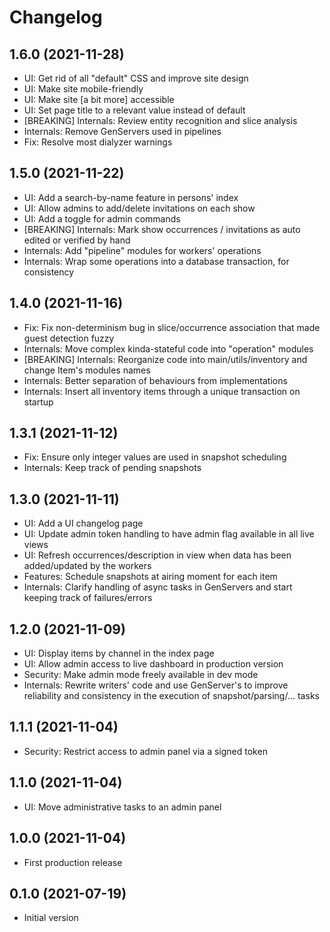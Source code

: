 # Changelog

## 1.6.0 (2021-11-28)

* UI: Get rid of all "default" CSS and improve site design
* UI: Make site mobile-friendly
* UI: Make site [a bit more] accessible
* UI: Set page title to a relevant value instead of default
* [BREAKING] Internals: Review entity recognition and slice analysis
* Internals: Remove GenServers used in pipelines
* Fix: Resolve most dialyzer warnings

## 1.5.0 (2021-11-22)

* UI: Add a search-by-name feature in persons' index
* UI: Allow admins to add/delete invitations on each show
* UI: Add a toggle for admin commands
* [BREAKING] Internals: Mark show occurrences / invitations as auto edited or verified by hand
* Internals: Add "pipeline" modules for workers'  operations
* Internals: Wrap some operations into a database transaction, for consistency

## 1.4.0 (2021-11-16)

* Fix: Fix non-determinism bug in slice/occurrence association that made guest detection fuzzy
* Internals: Move complex kinda-stateful code into "operation" modules
* [BREAKING] Internals: Reorganize code into main/utils/inventory and change Item's modules
names
* Internals: Better separation of behaviours from implementations
* Internals: Insert all inventory items through a unique transaction on startup

## 1.3.1 (2021-11-12)

* Fix: Ensure only integer values are used in snapshot scheduling
* Internals: Keep track of pending snapshots

## 1.3.0 (2021-11-11)

* UI: Add a UI changelog page
* UI: Update admin token handling to have admin flag available in all live views
* UI: Refresh occurrences/description in view when data has been added/updated by the workers
* Features: Schedule snapshots at airing moment for each item
* Internals: Clarify handling of async tasks in GenServers and start keeping track of
failures/errors

## 1.2.0 (2021-11-09)

* UI: Display items by channel in the index page
* UI: Allow admin access to live dashboard in production version
* Security: Make admin mode freely available in dev mode
* Internals: Rewrite writers' code and use GenServer's to improve reliability
and consistency in the execution of snapshot/parsing/... tasks

## 1.1.1 (2021-11-04)

* Security: Restrict access to admin panel via a signed token

## 1.1.0 (2021-11-04)

* UI: Move administrative tasks to an admin panel

## 1.0.0 (2021-11-04)

* First production release

## 0.1.0 (2021-07-19)

* Initial version
